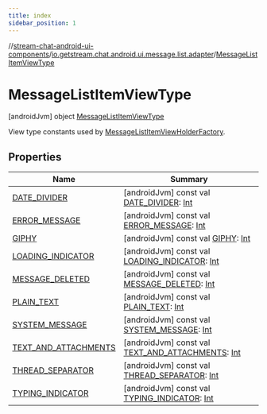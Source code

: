 ```yaml
---
title: index
sidebar_position: 1
---
```

//[stream-chat-android-ui-components](../../../index.md)/[io.getstream.chat.android.ui.message.list.adapter](../index.md)/[MessageListItemViewType](index.md)



# MessageListItemViewType  
 [androidJvm] object [MessageListItemViewType](index.md)

View type constants used by [MessageListItemViewHolderFactory](../MessageListItemViewHolderFactory/index.md).

   


## Properties  
  
|  Name |  Summary | 
|---|---|
| <a name="io.getstream.chat.android.ui.message.list.adapter/MessageListItemViewType/DATE_DIVIDER/#/PointingToDeclaration/"></a>[DATE_DIVIDER](DATE_DIVIDER.md)| <a name="io.getstream.chat.android.ui.message.list.adapter/MessageListItemViewType/DATE_DIVIDER/#/PointingToDeclaration/"></a> [androidJvm] const val [DATE_DIVIDER](DATE_DIVIDER.md): [Int](https://kotlinlang.org/api/latest/jvm/stdlib/kotlin/-int/index.html)   <br/>|
| <a name="io.getstream.chat.android.ui.message.list.adapter/MessageListItemViewType/ERROR_MESSAGE/#/PointingToDeclaration/"></a>[ERROR_MESSAGE](ERROR_MESSAGE.md)| <a name="io.getstream.chat.android.ui.message.list.adapter/MessageListItemViewType/ERROR_MESSAGE/#/PointingToDeclaration/"></a> [androidJvm] const val [ERROR_MESSAGE](ERROR_MESSAGE.md): [Int](https://kotlinlang.org/api/latest/jvm/stdlib/kotlin/-int/index.html)   <br/>|
| <a name="io.getstream.chat.android.ui.message.list.adapter/MessageListItemViewType/GIPHY/#/PointingToDeclaration/"></a>[GIPHY](GIPHY.md)| <a name="io.getstream.chat.android.ui.message.list.adapter/MessageListItemViewType/GIPHY/#/PointingToDeclaration/"></a> [androidJvm] const val [GIPHY](GIPHY.md): [Int](https://kotlinlang.org/api/latest/jvm/stdlib/kotlin/-int/index.html)   <br/>|
| <a name="io.getstream.chat.android.ui.message.list.adapter/MessageListItemViewType/LOADING_INDICATOR/#/PointingToDeclaration/"></a>[LOADING_INDICATOR](LOADING_INDICATOR.md)| <a name="io.getstream.chat.android.ui.message.list.adapter/MessageListItemViewType/LOADING_INDICATOR/#/PointingToDeclaration/"></a> [androidJvm] const val [LOADING_INDICATOR](LOADING_INDICATOR.md): [Int](https://kotlinlang.org/api/latest/jvm/stdlib/kotlin/-int/index.html)   <br/>|
| <a name="io.getstream.chat.android.ui.message.list.adapter/MessageListItemViewType/MESSAGE_DELETED/#/PointingToDeclaration/"></a>[MESSAGE_DELETED](MESSAGE_DELETED.md)| <a name="io.getstream.chat.android.ui.message.list.adapter/MessageListItemViewType/MESSAGE_DELETED/#/PointingToDeclaration/"></a> [androidJvm] const val [MESSAGE_DELETED](MESSAGE_DELETED.md): [Int](https://kotlinlang.org/api/latest/jvm/stdlib/kotlin/-int/index.html)   <br/>|
| <a name="io.getstream.chat.android.ui.message.list.adapter/MessageListItemViewType/PLAIN_TEXT/#/PointingToDeclaration/"></a>[PLAIN_TEXT](PLAIN_TEXT.md)| <a name="io.getstream.chat.android.ui.message.list.adapter/MessageListItemViewType/PLAIN_TEXT/#/PointingToDeclaration/"></a> [androidJvm] const val [PLAIN_TEXT](PLAIN_TEXT.md): [Int](https://kotlinlang.org/api/latest/jvm/stdlib/kotlin/-int/index.html)   <br/>|
| <a name="io.getstream.chat.android.ui.message.list.adapter/MessageListItemViewType/SYSTEM_MESSAGE/#/PointingToDeclaration/"></a>[SYSTEM_MESSAGE](SYSTEM_MESSAGE.md)| <a name="io.getstream.chat.android.ui.message.list.adapter/MessageListItemViewType/SYSTEM_MESSAGE/#/PointingToDeclaration/"></a> [androidJvm] const val [SYSTEM_MESSAGE](SYSTEM_MESSAGE.md): [Int](https://kotlinlang.org/api/latest/jvm/stdlib/kotlin/-int/index.html)   <br/>|
| <a name="io.getstream.chat.android.ui.message.list.adapter/MessageListItemViewType/TEXT_AND_ATTACHMENTS/#/PointingToDeclaration/"></a>[TEXT_AND_ATTACHMENTS](TEXT_AND_ATTACHMENTS.md)| <a name="io.getstream.chat.android.ui.message.list.adapter/MessageListItemViewType/TEXT_AND_ATTACHMENTS/#/PointingToDeclaration/"></a> [androidJvm] const val [TEXT_AND_ATTACHMENTS](TEXT_AND_ATTACHMENTS.md): [Int](https://kotlinlang.org/api/latest/jvm/stdlib/kotlin/-int/index.html)   <br/>|
| <a name="io.getstream.chat.android.ui.message.list.adapter/MessageListItemViewType/THREAD_SEPARATOR/#/PointingToDeclaration/"></a>[THREAD_SEPARATOR](THREAD_SEPARATOR.md)| <a name="io.getstream.chat.android.ui.message.list.adapter/MessageListItemViewType/THREAD_SEPARATOR/#/PointingToDeclaration/"></a> [androidJvm] const val [THREAD_SEPARATOR](THREAD_SEPARATOR.md): [Int](https://kotlinlang.org/api/latest/jvm/stdlib/kotlin/-int/index.html)   <br/>|
| <a name="io.getstream.chat.android.ui.message.list.adapter/MessageListItemViewType/TYPING_INDICATOR/#/PointingToDeclaration/"></a>[TYPING_INDICATOR](TYPING_INDICATOR.md)| <a name="io.getstream.chat.android.ui.message.list.adapter/MessageListItemViewType/TYPING_INDICATOR/#/PointingToDeclaration/"></a> [androidJvm] const val [TYPING_INDICATOR](TYPING_INDICATOR.md): [Int](https://kotlinlang.org/api/latest/jvm/stdlib/kotlin/-int/index.html)   <br/>|

